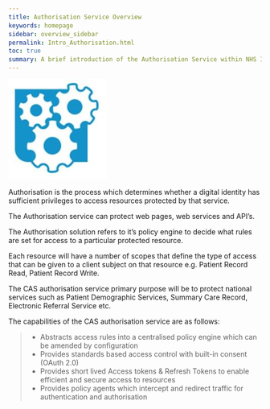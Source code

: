 ```yaml
---
title: Authorisation Service Overview
keywords: homepage
sidebar: overview_sidebar
permalink: Intro_Authorisation.html
toc: true
summary: A brief introduction of the Authorisation Service within NHS Identity Service.
---
```


![Authorisation image](images/IntroAuthorisationService.JPG)

Authorisation is the process which determines whether a digital identity has sufficient privileges to access resources protected by that service. 

The Authorisation service can protect web pages, web services and API’s. 

The Authorisation solution refers to it’s policy engine to decide what rules are set for access to a particular protected resource. 

Each resource will have a number of scopes that define the type of access that can be given to a client subject on that resource e.g. Patient Record Read, Patient Record Write.

The CAS authorisation service primary purpose will be to protect national services such as Patient Demographic Services, Summary Care Record, Electronic Referral Service etc.

The capabilities of the CAS authorisation service are as follows:

> * Abstracts access rules into a centralised policy engine which can be amended by configuration
> * Provides standards based access control with built-in consent (OAuth 2.0)
> * Provides short lived Access tokens & Refresh Tokens to enable efficient and secure access to resources
> * Provides policy agents which intercept and redirect traffic for authentication and authorisation

